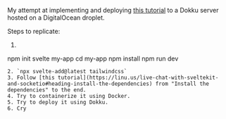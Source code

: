 My attempt at implementing and deploying [this tutorial](https://linu.us/live-chat-with-sveltekit-and-socketio) to a Dokku server hosted on a DigitalOcean droplet.

Steps to replicate:

1. ```
npm init svelte my-app
cd my-app
npm install
npm run dev
```
2. `npx svelte-add@latest tailwindcss`
3. Follow [this tutorial](https://linu.us/live-chat-with-sveltekit-and-socketio#heading-install-the-dependencies) from "Install the dependencies" to the end.
4. Try to containerize it using Docker.
5. Try to deploy it using Dokku.
6. Cry